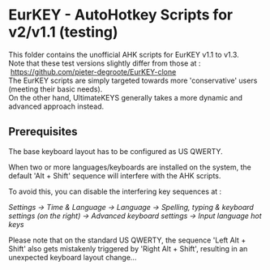 # EurKEY - AutoHotkey Scripts for v2/v1.1 (testing)

This folder contains the unofficial AHK scripts for EurKEY v1.1 to v1.3.  
Note that these test versions slightly differ from those at&nbsp;: &nbsp;https://github.com/pieter-degroote/EurKEY-clone  
The EurKEY scripts are simply targeted towards more 'conservative' users (meeting their basic needs).  
On the other hand, UltimateKEYS generally takes a more dynamic and advanced approach instead.

## Prerequisites

The base keyboard layout has to be configured as US QWERTY.

When two or more languages/keyboards are installed on the system, the default 'Alt + Shift' sequence will interfere with the AHK scripts.

To avoid this, you can disable the interfering key sequences at&nbsp;:

*Settings -&gt; Time &amp; Language -&gt; Language -&gt; Spelling, typing &amp; keyboard settings (on the right) -&gt; Advanced keyboard settings -&gt; Input language hot keys*

Please note that on the standard US QWERTY, the sequence 'Left Alt + Shift' also gets mistakenly triggered by 'Right Alt + Shift', resulting in an unexpected keyboard layout change...
